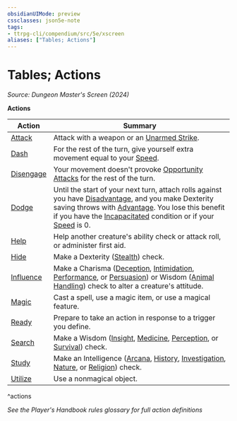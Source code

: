 ```yaml
---
obsidianUIMode: preview
cssclasses: json5e-note
tags:
- ttrpg-cli/compendium/src/5e/xscreen
aliases: ["Tables; Actions"]
---
```

# Tables; Actions
*Source: Dungeon Master's Screen (2024)* 

**Actions**

| Action | Summary |
|--------|---------|
| [Attack](Mechanics/rules/actions.md#Attack) | Attack with a weapon or an [Unarmed Strike](Mechanics/rules/variant-rules/unarmed-strike-xphb.md). |
| [Dash](Mechanics/rules/actions.md#Dash) | For the rest of the turn, give yourself extra movement equal to your [Speed](Mechanics/rules/variant-rules/speed-xphb.md). |
| [Disengage](Mechanics/rules/actions.md#Disengage) | Your movement doesn't provoke [Opportunity Attacks](Mechanics/rules/actions.md#Opportunity%20Attack) for the rest of the turn. |
| [Dodge](Mechanics/rules/actions.md#Dodge) | Until the start of your next turn, attach rolls against you have [Disadvantage](Mechanics/rules/variant-rules/disadvantage-xphb.md), and you make Dexterity saving throws with [Advantage](Mechanics/rules/variant-rules/advantage-xphb.md). You lose this benefit if you have the [Incapacitated](Mechanics/rules/conditions.md#Incapacitated) condition or if your [Speed](Mechanics/rules/variant-rules/speed-xphb.md) is 0. |
| [Help](Mechanics/rules/actions.md#Help) | Help another creature's ability check or attack roll, or administer first aid. |
| [Hide](Mechanics/rules/actions.md#Hide) | Make a Dexterity ([Stealth](Mechanics/rules/skills.md#Stealth)) check. |
| [Influence](Mechanics/rules/actions.md#Influence) | Make a Charisma ([Deception](Mechanics/rules/skills.md#Deception), [Intimidation](Mechanics/rules/skills.md#Intimidation), [Performance](Mechanics/rules/skills.md#Performance), or [Persuasion](Mechanics/rules/skills.md#Persuasion)) or Wisdom ([Animal Handling](Mechanics/rules/skills.md#Animal%20Handling)) check to alter a creature's attitude. |
| [Magic](Mechanics/rules/actions.md#Magic) | Cast a spell, use a magic item, or use a magical feature. |
| [Ready](Mechanics/rules/actions.md#Ready) | Prepare to take an action in response to a trigger you define. |
| [Search](Mechanics/rules/actions.md#Search) | Make a Wisdom ([Insight](Mechanics/rules/skills.md#Insight), [Medicine](Mechanics/rules/skills.md#Medicine), [Perception](Mechanics/rules/skills.md#Perception), or [Survival](Mechanics/rules/skills.md#Survival)) check. |
| [Study](Mechanics/rules/actions.md#Study) | Make an Intelligence ([Arcana](Mechanics/rules/skills.md#Arcana), [History](Mechanics/rules/skills.md#History), [Investigation](Mechanics/rules/skills.md#Investigation), [Nature](Mechanics/rules/skills.md#Nature), or [Religion](Mechanics/rules/skills.md#Religion)) check. |
| [Utilize](Mechanics/rules/actions.md#Utilize) | Use a nonmagical object. |
^actions

*See the Player's Handbook rules glossary for full action definitions*